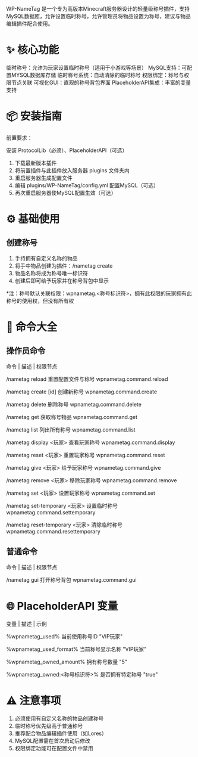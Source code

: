 WP-NameTag 是一个专为高版本Minecraft服务器设计的轻量级称号插件，支持MySQL数据库，允许设置临时称号，允许管理员将物品设置为称号，建议与物品编辑插件配合使用。

# ✨ 核心功能

临时称号：允许为玩家设置临时称号（适用于小游戏等场景）
MySQL支持：可配置MYSQL数据库存储
临时称号系统：自动清除的临时称号
权限绑定：称号与权限节点关联
可视化GUI：直观的称号背包界面
PlaceholderAPI集成：丰富的变量支持

# 📦 安装指南

前置要求：

安装 ProtocolLib（必须）、PlaceholderAPI（可选）

1. 下载最新版本插件
2. 将前置插件与此插件放入服务器 plugins 文件夹内
3. 重启服务器生成配置文件
4. 编辑 plugins/WP-NameTag/config.yml 配置MySQL（可选）
5. 再次重启服务器使MySQL配置生效（可选）

# ⚙️ 基础使用

## 创建称号

1. 手持拥有自定义名称的物品
2. 将手中物品创建为插件：/nametag create
3. 物品名称将成为称号唯一标识符
4. 创建后即可给予玩家并在称号背包中显示

*注：称号默认关联权限：wpnametag.<称号标识符>，拥有此权限的玩家拥有此称号的使用权，但没有所有权

# 📜 命令大全

## 操作员命令

命令			|			描述			|			权限节点

/nametag reload	重置配置文件与称号	wpnametag.command.reload

/nametag create [id]	创建新称号	wpnametag.command.create

/nametag delete <id>	删除称号	wpnametag.command.delete

/nametag get <id>	获取称号物品	wpnametag.command.get

/nametag list	列出所有称号	wpnametag.command.list

/nametag display <玩家>	查看玩家称号	wpnametag.command.display

/nametag reset <玩家>	重置玩家称号	wpnametag.command.reset

/nametag give <玩家> <id>	给予玩家称号	wpnametag.command.give

/nametag remove <玩家> <id>	移除玩家称号	wpnametag.command.remove

/nametag set <玩家> <id>	设置玩家称号	wpnametag.command.set

/nametag set-temporary <玩家> <id>	设置临时称号	wpnametag.command.settemporary

/nametag reset-temporary <玩家>	清除临时称号	wpnametag.command.resettemporary

## 普通命令

命令			|			描述			|			权限节点

/nametag gui	打开称号背包	wpnametag.command.gui

# 🌐 PlaceholderAPI 变量

变量			|			描述			|			示例

%wpnametag_used%	当前使用称号ID	"VIP玩家"

%wpnametag_used_format%	当前称号显示名称	"VIP玩家"

%wpnametag_owned_amount%	拥有称号数量	"5"

%wpnametag_owned:<称号标识符>%	是否拥有特定称号	"true"

# ⚠️ 注意事项

1. 必须使用有自定义名称的物品创建称号
2. 临时称号优先级高于普通称号
3. 推荐配合物品编辑插件使用（如Lores）
4. MySQL配置需在首次启动后修改
5. 权限绑定功能可在配置文件中禁用
